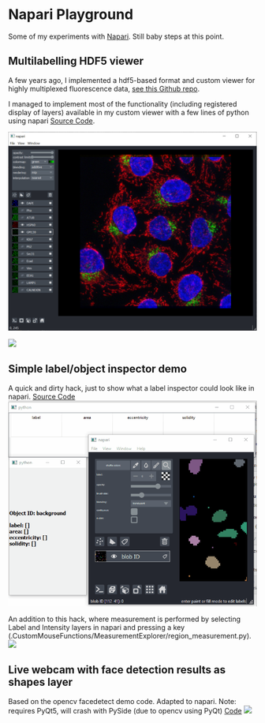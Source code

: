 # Napari Playground

Some of my experiments with [Napari](https://github.com/napari/napari). Still baby steps at this point.

## Multilabelling HDF5 viewer

A few years ago, I implemented a hdf5-based format and custom viewer for highly multiplexed 
fluorescence data, [see this Github repo](https://github.com/VolkerH/Multilabelling_HDF5_View).

I managed to implement most of the functionality (including registered display of layers) 
available in my custom viewer with a few lines of python using napari [Source Code](./Multilabelling/multilabel.py).

![](./Gallery/multilabelling.png)

![](./Gallery/multiplex_napari2.gif)

## Simple label/object inspector demo

A quick and dirty hack, just to show what a label inspector could look like in napari. [Source Code](./CustomMouseFunctions/custom_mouse_functions.py)
![](./Gallery/napari_label_inspector.gif)

An addition to this hack, where measurement is performed by selecting Label and Intensity layers in napari and pressing a key (.CustomMouseFunctions/MeasurementExplorer/region_measurement.py).
![](./Gallerry/measure_labels.gif)


## Live webcam with face detection results as shapes layer

Based on the opencv facedetect demo code. Adapted to napari.
Note: requires PyQt5, will crash with PySide (due to opencv using PyQt)
[Code](./LiveUpdate/webcam_opencv.py)
![](./Gallery/webcam2.gif)